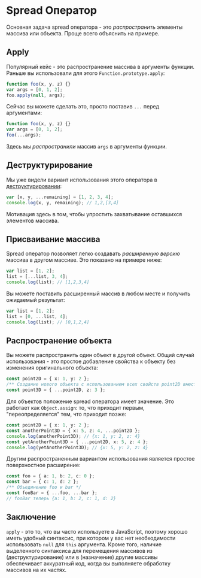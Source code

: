 # Spread Оператор

Основная задача spread оператора - это _распространить_ элементы массива или объекта. Проще всего объяснить на примере.

## Apply

Популярный кейс - это распространение массива в аргументы функции. Раньше вы использовали для этого `Function.prototype.apply`:

```ts
function foo(x, y, z) {}
var args = [0, 1, 2];
foo.apply(null, args);
```

Сейчас вы можете сделать это, просто поставив `...` перед аргументами:

```ts
function foo(x, y, z) {}
var args = [0, 1, 2];
foo(...args);
```

Здесь мы _распространили_ массив `args` в аргументы функции.

## Деструктурирование

Мы уже видели вариант использования этого оператора в [деструктурировании](destructuring.md):

```ts
var [x, y, ...remaining] = [1, 2, 3, 4];
console.log(x, y, remaining); // 1,2,[3,4]
```

Мотивация здесь в том, чтобы упростить захватывание оставшихся элементов массива.

## Присваивание массива

Spread оператор позволяет легко создавать _расширенную версию_ массива в другом массиве. Это показано на примере ниже:

```ts
var list = [1, 2];
list = [...list, 3, 4];
console.log(list); // [1,2,3,4]
```

Вы можете поставить расширенный массив в любом месте и получить ожидаемый результат:

```ts
var list = [1, 2];
list = [0, ...list, 4];
console.log(list); // [0,1,2,4]
```

## Распространение объекта

Вы можете распространить один объект в другой объект. Общий случай использования - это простое добавление свойства к объекту без изменения оригинального объекта:

```ts
const point2D = { x: 1, y: 2 };
/** Создание нового объекта с использованием всех свойств point2D вместе с z */
const point3D = { ...point2D, z: 3 };
```

Для объектов положение spread оператора имеет значение. Это работает как `Object.assign`: то, что приходит первым, "переопределяется" тем, что приходит позже:

```ts
const point2D = { x: 1, y: 2 };
const anotherPoint3D = { x: 5, z: 4, ...point2D };
console.log(anotherPoint3D); // {x: 1, y: 2, z: 4}
const yetAnotherPoint3D = { ...point2D, x: 5, z: 4 };
console.log(yetAnotherPoint3D); // {x: 5, y: 2, z: 4}
```

Другим распространенным вариантом использования является простое поверхностное расширение:

```ts
const foo = { a: 1, b: 2, c: 0 };
const bar = { c: 1, d: 2 };
/** Объединение foo и bar */
const fooBar = { ...foo, ...bar };
// fooBar теперь {a: 1, b: 2, c: 1, d: 2}
```

## Заключение

`apply` - это то, что вы часто используете в JavaScript, поэтому хорошо иметь удобный синтаксис, при котором у вас нет необходимости использовать `null` для `this` аргумента. Кроме того, наличие выделенного синтаксиса для перемещения массивов из (деструктурирование) или в (назначение) другие массивы обеспечивает аккуратный код, когда вы выполняете обработку массивов на их частях.
